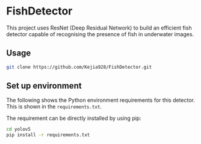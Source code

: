 # FishDetector

This project uses ResNet (Deep Residual Network) to build an efficient fish detector capable of recognising the presence of fish in underwater images.

## Usage
```bash
git clone https://github.com/Kejia928/FishDetector.git
```

## Set up environment
The following shows the Python environment requirements for this detector. This is shown in the `requirements.txt`.

The requirement can be directly installed by using pip:
```bash
cd yolov5
pip install -r requirements.txt
```

